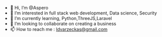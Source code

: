- 👋 Hi, I’m @Aspero
- 👀 I’m interested in full stack web development, Data science, Security
- 🌱 I’m currently learning, Python,ThreeJS,Laravel
- 💞️ I’m looking to collaborate on creating a business 
- 📫 How to reach me : ldvarzeckas@gmail.com

<!---
freqzas/freqzas is a ✨ special ✨ repository because its `README.md` (this file) appears on your GitHub profile.
You can click the Preview link to take a look at your changes.
--->
